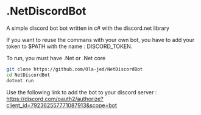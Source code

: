# .NetDiscordBot
A simple discord bot bot written in c# with the discord.net library

If you want to reuse the commans with your own bot, you have to add your token to $PATH with the name  : DISCORD_TOKEN.

To run, you must have .Net or .Net core
```bash
git clone https://github.com/Ola-jed/NetDiscordBot
cd NetDiscordBot
dotnet run
```
Use the following link to add the bot to your discord server :  https://discord.com/oauth2/authorize?client_id=792362557771087913&scope=bot
